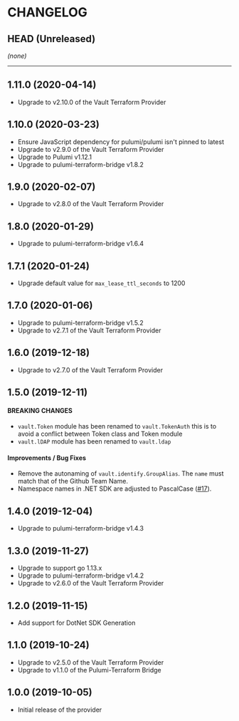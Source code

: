 CHANGELOG
=========

## HEAD (Unreleased)
_(none)_

---

## 1.11.0 (2020-04-14)
* Upgrade to v2.10.0 of the Vault Terraform Provider

## 1.10.0 (2020-03-23)
* Ensure JavaScript dependency for pulumi/pulumi isn't pinned to latest
* Upgrade to v2.9.0 of the Vault Terraform Provider
* Upgrade to Pulumi v1.12.1
* Upgrade to pulumi-terraform-bridge v1.8.2

## 1.9.0 (2020-02-07)
* Upgrade to v2.8.0 of the Vault Terraform Provider

## 1.8.0 (2020-01-29)
* Upgrade to pulumi-terraform-bridge v1.6.4

## 1.7.1 (2020-01-24)
* Upgrade default value for `max_lease_ttl_seconds` to 1200

## 1.7.0 (2020-01-06)
* Upgrade to pulumi-terraform-bridge v1.5.2
* Upgrade to v2.7.1 of the Vault Terraform Provider

## 1.6.0 (2019-12-18)
* Upgrade to v2.7.0 of the Vault Terraform Provider

## 1.5.0 (2019-12-11)

#### BREAKING CHANGES
* `vault.Token` module has been renamed to `vault.TokenAuth` this is to avoid a conflict between Token class and Token module
* `vault.lDAP` module has been renamed to `vault.ldap`

#### Improvements / Bug Fixes
* Remove the autonaming of `vault.identify.GroupAlias`. The `name` must match that of the Github Team Name.
* Namespace names in .NET SDK are adjusted to PascalCase
([#17](https://github.com/pulumi/pulumi-vault/pull/17)).

## 1.4.0 (2019-12-04)
* Upgrade to pulumi-terraform-bridge v1.4.3

## 1.3.0 (2019-11-27)
* Upgrade to support go 1.13.x
* Upgrade to pulumi-terraform-bridge v1.4.2
* Upgrade to v2.6.0 of the Vault Terraform Provider

## 1.2.0 (2019-11-15)
* Add support for DotNet SDK Generation

## 1.1.0 (2019-10-24)
* Upgrade to v2.5.0 of the Vault Terraform Provider
* Upgrade to v1.1.0 of the Pulumi-Terraform Bridge

## 1.0.0 (2019-10-05)
* Initial release of the provider
